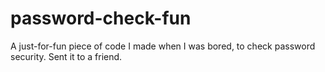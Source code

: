 # password-check-fun
A just-for-fun piece of code I made when I was bored, to check password security. Sent it to a friend.
